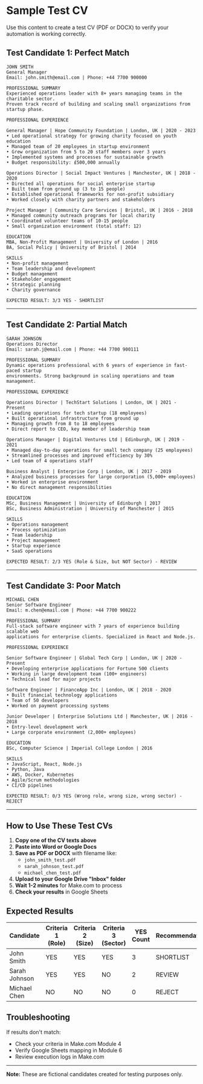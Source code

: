 # Sample Test CV

Use this content to create a test CV (PDF or DOCX) to verify your automation is working correctly.

## Test Candidate 1: Perfect Match

```
JOHN SMITH
General Manager
Email: john.smith@email.com | Phone: +44 7700 900000

PROFESSIONAL SUMMARY
Experienced operations leader with 8+ years managing teams in the charitable sector. 
Proven track record of building and scaling small organizations from startup phase.

PROFESSIONAL EXPERIENCE

General Manager | Hope Community Foundation | London, UK | 2020 - 2023
• Led operational strategy for growing charity focused on youth education
• Managed team of 20 employees in startup environment
• Grew organization from 5 to 20 staff members over 3 years
• Implemented systems and processes for sustainable growth
• Budget responsibility: £500,000 annually

Operations Director | Social Impact Ventures | Manchester, UK | 2018 - 2020
• Directed all operations for social enterprise startup
• Built team from ground up (3 to 15 people)
• Established operational frameworks for non-profit subsidiary
• Worked closely with charity partners and stakeholders

Project Manager | Community Care Services | Bristol, UK | 2016 - 2018
• Managed community outreach programs for local charity
• Coordinated volunteer teams of 10-15 people
• Small organization environment (total staff: 12)

EDUCATION
MBA, Non-Profit Management | University of London | 2016
BA, Social Policy | University of Bristol | 2014

SKILLS
• Non-profit management
• Team leadership and development  
• Budget management
• Stakeholder engagement
• Strategic planning
• Charity governance

EXPECTED RESULT: 3/3 YES - SHORTLIST
```

---

## Test Candidate 2: Partial Match

```
SARAH JOHNSON
Operations Director
Email: sarah.j@email.com | Phone: +44 7700 900111

PROFESSIONAL SUMMARY
Dynamic operations professional with 6 years of experience in fast-paced startup 
environments. Strong background in scaling operations and team management.

PROFESSIONAL EXPERIENCE

Operations Director | TechStart Solutions | London, UK | 2021 - Present
• Leading operations for tech startup (18 employees)
• Built operational infrastructure from ground up
• Managing growth from 8 to 18 employees
• Direct report to CEO, key member of leadership team

Operations Manager | Digital Ventures Ltd | Edinburgh, UK | 2019 - 2021  
• Managed day-to-day operations for small tech company (25 employees)
• Streamlined processes and improved efficiency by 30%
• Led team of 4 operations staff

Business Analyst | Enterprise Corp | London, UK | 2017 - 2019
• Analyzed business processes for large corporation (5,000+ employees)
• Worked in enterprise environment
• No direct management responsibilities

EDUCATION
MSc, Business Management | University of Edinburgh | 2017
BSc, Business Administration | University of Manchester | 2015

SKILLS
• Operations management
• Process optimization
• Team leadership
• Project management
• Startup experience
• SaaS operations

EXPECTED RESULT: 2/3 YES (Role & Size, but NOT Sector) - REVIEW
```

---

## Test Candidate 3: Poor Match

```
MICHAEL CHEN
Senior Software Engineer
Email: m.chen@email.com | Phone: +44 7700 900222

PROFESSIONAL SUMMARY
Full-stack software engineer with 7 years of experience building scalable web 
applications for enterprise clients. Specialized in React and Node.js.

PROFESSIONAL EXPERIENCE

Senior Software Engineer | Global Tech Corp | London, UK | 2020 - Present
• Developing enterprise applications for Fortune 500 clients
• Working in large development team (100+ engineers)
• Technical lead for major projects

Software Engineer | FinanceApp Inc | London, UK | 2018 - 2020
• Built financial technology applications
• Team of 50 developers
• Worked on payment processing systems

Junior Developer | Enterprise Solutions Ltd | Manchester, UK | 2016 - 2018
• Entry-level development work
• Large corporate environment (2,000+ employees)

EDUCATION
BSc, Computer Science | Imperial College London | 2016

SKILLS
• JavaScript, React, Node.js
• Python, Java
• AWS, Docker, Kubernetes
• Agile/Scrum methodologies
• CI/CD pipelines

EXPECTED RESULT: 0/3 YES (Wrong role, wrong size, wrong sector) - REJECT
```

---

## How to Use These Test CVs

1. **Copy one of the CV texts above**
2. **Paste into Word or Google Docs**
3. **Save as PDF or DOCX** with filename like:
   - `john_smith_test.pdf`
   - `sarah_johnson_test.pdf`
   - `michael_chen_test.pdf`
4. **Upload to your Google Drive "Inbox" folder**
5. **Wait 1-2 minutes** for Make.com to process
6. **Check your results** in Google Sheets

## Expected Results

| Candidate | Criteria 1 (Role) | Criteria 2 (Size) | Criteria 3 (Sector) | YES Count | Recommendation |
|-----------|-------------------|-------------------|---------------------|-----------|----------------|
| John Smith | YES | YES | YES | 3 | SHORTLIST |
| Sarah Johnson | YES | YES | NO | 2 | REVIEW |
| Michael Chen | NO | NO | NO | 0 | REJECT |

## Troubleshooting

If results don't match:
- Check your criteria in Make.com Module 4
- Verify Google Sheets mapping in Module 6
- Review execution logs in Make.com

---

**Note:** These are fictional candidates created for testing purposes only.
